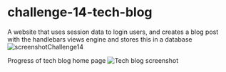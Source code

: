 # challenge-14-tech-blog
A website that uses session data to login users, and creates a blog post with the handlebars views engine and stores this in a database
![screenshotChallenge14](https://user-images.githubusercontent.com/67940686/219292765-feb82b7b-8ec2-42a7-b5cc-7d42e6853621.jpg)

Progress of tech blog home page
![Tech blog screenshot](https://user-images.githubusercontent.com/67940686/220055076-85132d58-3ce9-4bd7-ad46-670562054919.jpg)

